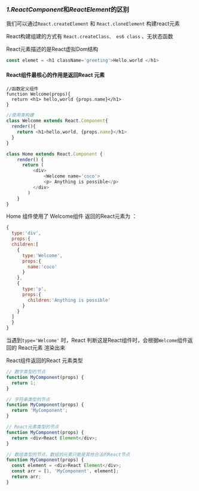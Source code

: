 ### *1.ReactComponent*和*ReactElement*的区别

我们可以通过`React.createElement` 和 `React.cloneElement` 构建react元素

React构建组建的方式有 `React.createClass、 es6 class` 、无状态函数 

React元素描述的是React虚拟Dom结构

```js
const elemet = <h1 className='greeting'>Hello,world </h1>
```

#### React组件最核心的作用是返回React 元素

```react
//函数定义组件
function Welcome(props){
  return <h1> hello,world {props.name}</h1>
}
```

```js
//使用类构建
class Welcome extends React.Component{
  render(){
    return <h1>hello,world, {props.name}</h1>
  }
}
```

```js
class Home extends React.Component {
	render() {
	  return (
		  <div>
			  <Welcome name='coco'>
			  <p> Anything is possible</p>
		  </div>	
		)
	}
}
```

Home 组件使用了 Welcome组件  返回的React元素为 ：

```js
{
  type:'div',
  props:{
  children:[
    {
      type:'Welcome',
      props:{
        name:'coco'
      }
    },
    {
      type:'p',
      props:{
        children:'Anything is possible'
      }
    }
  ]
  }
}
```

当遇到`type='Welcome'` 时，React 判断这是React组件时，会根据`Welcome`组件返回的 React元素 渲染出来

React组件返回的React 元素类型

```js
// 数字类型的节点
function MyComponent(props) {
  return 1;
}

// 字符串类型的节点
function MyComponent(props) {
  return 'MyComponent';
}

// React元素类型的节点
function MyComponent(props) {
  return <div>React Element</div>;
}

// 数组类型的节点，数组的元素只能是其他合法的React节点
function MyComponent(props) {
  const element = <div>React Element</div>;
  const arr = [1, 'MyComponent', element];
  return arr;
}


```

